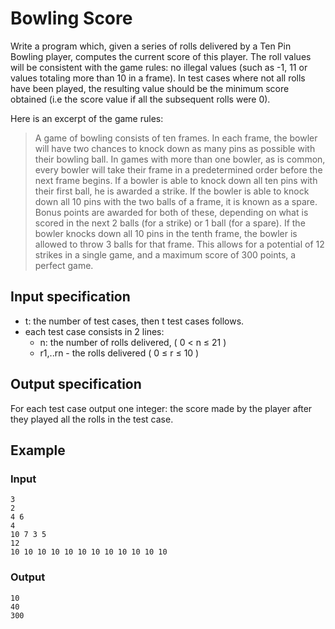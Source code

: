 # Bowling Score

Write a program which, given a series of rolls delivered by a Ten Pin Bowling player, computes the current score of this player. The roll values will be consistent with the game rules: no illegal values (such as -1, 11 or values totaling more than 10 in a frame). In test cases where not all rolls have been played, the resulting value should be the minimum score obtained (i.e the score value if all the subsequent rolls were 0).

Here is an excerpt of the game rules:

> A game of bowling consists of ten frames. In each frame, the bowler will have two chances to knock down as many pins as possible with their bowling ball. In games with more than one bowler, as is common, every bowler will take their frame in a predetermined order before the next frame begins. If a bowler is able to knock down all ten pins with their first ball, he is awarded a strike. If the bowler is able to knock down all 10 pins with the two balls of a frame, it is known as a spare. Bonus points are awarded for both of these, depending on what is scored in the next 2 balls (for a strike) or 1 ball (for a spare). If the bowler knocks down all 10 pins in the tenth frame, the bowler is allowed to throw 3 balls for that frame. This allows for a potential of 12 strikes in a single game, and a maximum score of 300 points, a perfect game.

## Input specification

- t: the number of test cases, then t test cases follows.
- each test case consists in 2 lines:
  - n: the number of rolls delivered, ( 0 < n ≤ 21 )
  - r1,..rn - the rolls delivered ( 0 ≤ r ≤ 10 )    

## Output specification
For each test case output one integer: the score made by the player after they played all the rolls in the test case.


## Example
### Input

    3
    2
    4 6
    4
    10 7 3 5
    12
    10 10 10 10 10 10 10 10 10 10 10 10

### Output

    10
    40
    300
